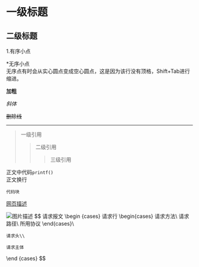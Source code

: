 # 一级标题
## 二级标题

1.有序小点

*无序小点<br>
无序点有时会从实心圆点变成空心圆点，这是因为该行没有顶格，Shift+Tab进行缩进。

**加粗**

*斜体*

~~删除线~~

----

>一级引用
>>二级引用
>>>三级引用

正文中代码`printf()`
<br>正文换行

```
代码块
```

[网页描述](网址)

![图片描述](图片链接)
$$
请求报文
\begin {cases}
	请求行
		\begin{cases}
		请求方法\\
		请求路径\\
		所用协议
		\end{cases}\\
		
	请求头\\

	请求主体
\end {cases}
$$

